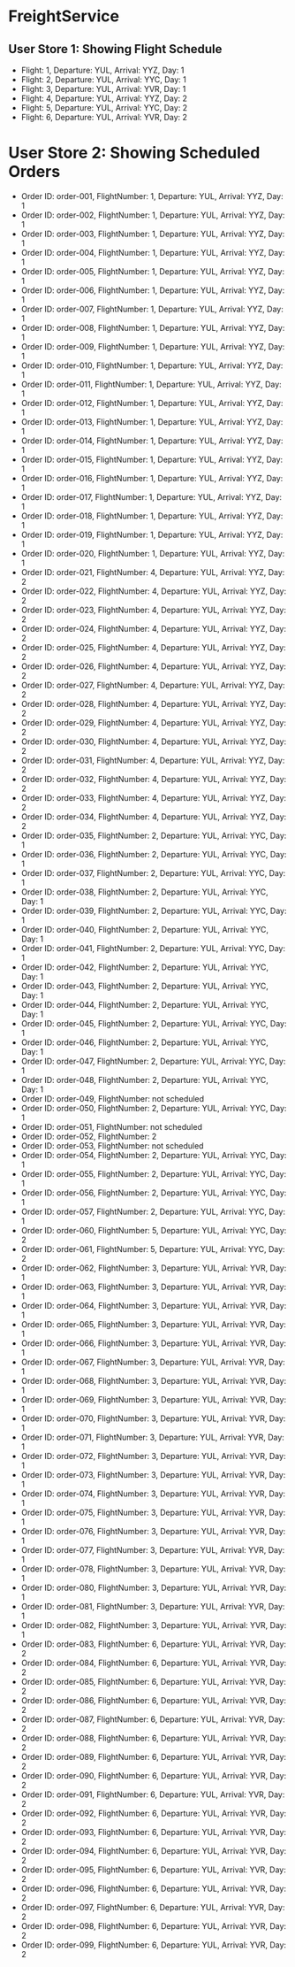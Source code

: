 # FreightService

## User Store 1: Showing Flight Schedule

- Flight: 1, Departure: YUL, Arrival: YYZ, Day: 1
- Flight: 2, Departure: YUL, Arrival: YYC, Day: 1
- Flight: 3, Departure: YUL, Arrival: YVR, Day: 1
- Flight: 4, Departure: YUL, Arrival: YYZ, Day: 2
- Flight: 5, Departure: YUL, Arrival: YYC, Day: 2
- Flight: 6, Departure: YUL, Arrival: YVR, Day: 2

# User Store 2: Showing Scheduled Orders

- Order ID: order-001, FlightNumber: 1, Departure: YUL, Arrival: YYZ, Day: 1
- Order ID: order-002, FlightNumber: 1, Departure: YUL, Arrival: YYZ, Day: 1
- Order ID: order-003, FlightNumber: 1, Departure: YUL, Arrival: YYZ, Day: 1
- Order ID: order-004, FlightNumber: 1, Departure: YUL, Arrival: YYZ, Day: 1
- Order ID: order-005, FlightNumber: 1, Departure: YUL, Arrival: YYZ, Day: 1
- Order ID: order-006, FlightNumber: 1, Departure: YUL, Arrival: YYZ, Day: 1
- Order ID: order-007, FlightNumber: 1, Departure: YUL, Arrival: YYZ, Day: 1
- Order ID: order-008, FlightNumber: 1, Departure: YUL, Arrival: YYZ, Day: 1
- Order ID: order-009, FlightNumber: 1, Departure: YUL, Arrival: YYZ, Day: 1
- Order ID: order-010, FlightNumber: 1, Departure: YUL, Arrival: YYZ, Day: 1
- Order ID: order-011, FlightNumber: 1, Departure: YUL, Arrival: YYZ, Day: 1
- Order ID: order-012, FlightNumber: 1, Departure: YUL, Arrival: YYZ, Day: 1
- Order ID: order-013, FlightNumber: 1, Departure: YUL, Arrival: YYZ, Day: 1
- Order ID: order-014, FlightNumber: 1, Departure: YUL, Arrival: YYZ, Day: 1
- Order ID: order-015, FlightNumber: 1, Departure: YUL, Arrival: YYZ, Day: 1
- Order ID: order-016, FlightNumber: 1, Departure: YUL, Arrival: YYZ, Day: 1
- Order ID: order-017, FlightNumber: 1, Departure: YUL, Arrival: YYZ, Day: 1
- Order ID: order-018, FlightNumber: 1, Departure: YUL, Arrival: YYZ, Day: 1
- Order ID: order-019, FlightNumber: 1, Departure: YUL, Arrival: YYZ, Day: 1
- Order ID: order-020, FlightNumber: 1, Departure: YUL, Arrival: YYZ, Day: 1
- Order ID: order-021, FlightNumber: 4, Departure: YUL, Arrival: YYZ, Day: 2
- Order ID: order-022, FlightNumber: 4, Departure: YUL, Arrival: YYZ, Day: 2
- Order ID: order-023, FlightNumber: 4, Departure: YUL, Arrival: YYZ, Day: 2
- Order ID: order-024, FlightNumber: 4, Departure: YUL, Arrival: YYZ, Day: 2
- Order ID: order-025, FlightNumber: 4, Departure: YUL, Arrival: YYZ, Day: 2
- Order ID: order-026, FlightNumber: 4, Departure: YUL, Arrival: YYZ, Day: 2
- Order ID: order-027, FlightNumber: 4, Departure: YUL, Arrival: YYZ, Day: 2
- Order ID: order-028, FlightNumber: 4, Departure: YUL, Arrival: YYZ, Day: 2
- Order ID: order-029, FlightNumber: 4, Departure: YUL, Arrival: YYZ, Day: 2
- Order ID: order-030, FlightNumber: 4, Departure: YUL, Arrival: YYZ, Day: 2
- Order ID: order-031, FlightNumber: 4, Departure: YUL, Arrival: YYZ, Day: 2
- Order ID: order-032, FlightNumber: 4, Departure: YUL, Arrival: YYZ, Day: 2
- Order ID: order-033, FlightNumber: 4, Departure: YUL, Arrival: YYZ, Day: 2
- Order ID: order-034, FlightNumber: 4, Departure: YUL, Arrival: YYZ, Day: 2
- Order ID: order-035, FlightNumber: 2, Departure: YUL, Arrival: YYC, Day: 1
- Order ID: order-036, FlightNumber: 2, Departure: YUL, Arrival: YYC, Day: 1
- Order ID: order-037, FlightNumber: 2, Departure: YUL, Arrival: YYC, Day: 1
- Order ID: order-038, FlightNumber: 2, Departure: YUL, Arrival: YYC, Day: 1
- Order ID: order-039, FlightNumber: 2, Departure: YUL, Arrival: YYC, Day: 1
- Order ID: order-040, FlightNumber: 2, Departure: YUL, Arrival: YYC, Day: 1
- Order ID: order-041, FlightNumber: 2, Departure: YUL, Arrival: YYC, Day: 1
- Order ID: order-042, FlightNumber: 2, Departure: YUL, Arrival: YYC, Day: 1
- Order ID: order-043, FlightNumber: 2, Departure: YUL, Arrival: YYC, Day: 1
- Order ID: order-044, FlightNumber: 2, Departure: YUL, Arrival: YYC, Day: 1
- Order ID: order-045, FlightNumber: 2, Departure: YUL, Arrival: YYC, Day: 1
- Order ID: order-046, FlightNumber: 2, Departure: YUL, Arrival: YYC, Day: 1
- Order ID: order-047, FlightNumber: 2, Departure: YUL, Arrival: YYC, Day: 1
- Order ID: order-048, FlightNumber: 2, Departure: YUL, Arrival: YYC, Day: 1
- Order ID: order-049, FlightNumber: not scheduled
- Order ID: order-050, FlightNumber: 2, Departure: YUL, Arrival: YYC, Day: 1
- Order ID: order-051, FlightNumber: not scheduled
- Order ID: order-052, FlightNumber: 2
- Order ID: order-053, FlightNumber: not scheduled
- Order ID: order-054, FlightNumber: 2, Departure: YUL, Arrival: YYC, Day: 1
- Order ID: order-055, FlightNumber: 2, Departure: YUL, Arrival: YYC, Day: 1
- Order ID: order-056, FlightNumber: 2, Departure: YUL, Arrival: YYC, Day: 1
- Order ID: order-057, FlightNumber: 2, Departure: YUL, Arrival: YYC, Day: 1
- Order ID: order-060, FlightNumber: 5, Departure: YUL, Arrival: YYC, Day: 2
- Order ID: order-061, FlightNumber: 5, Departure: YUL, Arrival: YYC, Day: 2
- Order ID: order-062, FlightNumber: 3, Departure: YUL, Arrival: YVR, Day: 1
- Order ID: order-063, FlightNumber: 3, Departure: YUL, Arrival: YVR, Day: 1
- Order ID: order-064, FlightNumber: 3, Departure: YUL, Arrival: YVR, Day: 1
- Order ID: order-065, FlightNumber: 3, Departure: YUL, Arrival: YVR, Day: 1
- Order ID: order-066, FlightNumber: 3, Departure: YUL, Arrival: YVR, Day: 1
- Order ID: order-067, FlightNumber: 3, Departure: YUL, Arrival: YVR, Day: 1
- Order ID: order-068, FlightNumber: 3, Departure: YUL, Arrival: YVR, Day: 1
- Order ID: order-069, FlightNumber: 3, Departure: YUL, Arrival: YVR, Day: 1
- Order ID: order-070, FlightNumber: 3, Departure: YUL, Arrival: YVR, Day: 1
- Order ID: order-071, FlightNumber: 3, Departure: YUL, Arrival: YVR, Day: 1
- Order ID: order-072, FlightNumber: 3, Departure: YUL, Arrival: YVR, Day: 1
- Order ID: order-073, FlightNumber: 3, Departure: YUL, Arrival: YVR, Day: 1
- Order ID: order-074, FlightNumber: 3, Departure: YUL, Arrival: YVR, Day: 1
- Order ID: order-075, FlightNumber: 3, Departure: YUL, Arrival: YVR, Day: 1
- Order ID: order-076, FlightNumber: 3, Departure: YUL, Arrival: YVR, Day: 1
- Order ID: order-077, FlightNumber: 3, Departure: YUL, Arrival: YVR, Day: 1
- Order ID: order-078, FlightNumber: 3, Departure: YUL, Arrival: YVR, Day: 1
- Order ID: order-080, FlightNumber: 3, Departure: YUL, Arrival: YVR, Day: 1
- Order ID: order-081, FlightNumber: 3, Departure: YUL, Arrival: YVR, Day: 1
- Order ID: order-082, FlightNumber: 3, Departure: YUL, Arrival: YVR, Day: 1
- Order ID: order-083, FlightNumber: 6, Departure: YUL, Arrival: YVR, Day: 2
- Order ID: order-084, FlightNumber: 6, Departure: YUL, Arrival: YVR, Day: 2
- Order ID: order-085, FlightNumber: 6, Departure: YUL, Arrival: YVR, Day: 2
- Order ID: order-086, FlightNumber: 6, Departure: YUL, Arrival: YVR, Day: 2
- Order ID: order-087, FlightNumber: 6, Departure: YUL, Arrival: YVR, Day: 2
- Order ID: order-088, FlightNumber: 6, Departure: YUL, Arrival: YVR, Day: 2
- Order ID: order-089, FlightNumber: 6, Departure: YUL, Arrival: YVR, Day: 2
- Order ID: order-090, FlightNumber: 6, Departure: YUL, Arrival: YVR, Day: 2
- Order ID: order-091, FlightNumber: 6, Departure: YUL, Arrival: YVR, Day: 2
- Order ID: order-092, FlightNumber: 6, Departure: YUL, Arrival: YVR, Day: 2
- Order ID: order-093, FlightNumber: 6, Departure: YUL, Arrival: YVR, Day: 2
- Order ID: order-094, FlightNumber: 6, Departure: YUL, Arrival: YVR, Day: 2
- Order ID: order-095, FlightNumber: 6, Departure: YUL, Arrival: YVR, Day: 2
- Order ID: order-096, FlightNumber: 6, Departure: YUL, Arrival: YVR, Day: 2
- Order ID: order-097, FlightNumber: 6, Departure: YUL, Arrival: YVR, Day: 2
- Order ID: order-098, FlightNumber: 6, Departure: YUL, Arrival: YVR, Day: 2
- Order ID: order-099, FlightNumber: 6, Departure: YUL, Arrival: YVR, Day: 2


